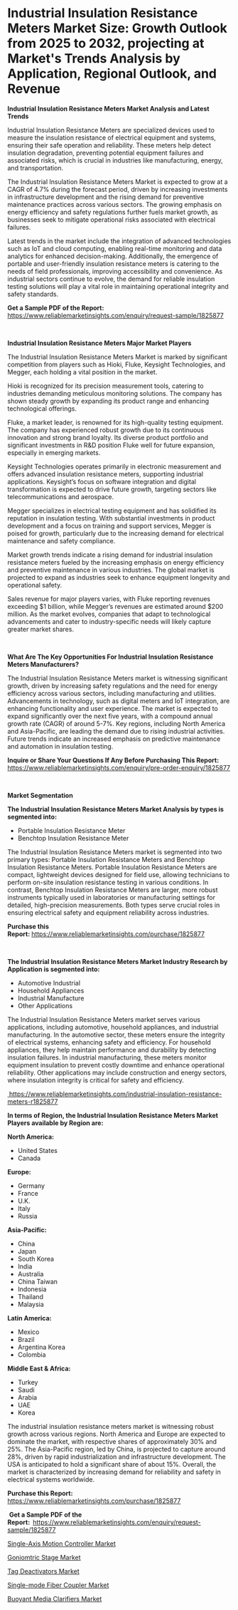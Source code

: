 <p><h1>Industrial Insulation Resistance Meters Market Size: Growth Outlook from 2025 to 2032, projecting at Market's Trends Analysis by Application, Regional Outlook, and Revenue</h1></p><p><strong>Industrial Insulation Resistance Meters Market Analysis and Latest Trends</strong></p>
<p><p>Industrial Insulation Resistance Meters are specialized devices used to measure the insulation resistance of electrical equipment and systems, ensuring their safe operation and reliability. These meters help detect insulation degradation, preventing potential equipment failures and associated risks, which is crucial in industries like manufacturing, energy, and transportation.</p><p>The Industrial Insulation Resistance Meters Market is expected to grow at a CAGR of 4.7% during the forecast period, driven by increasing investments in infrastructure development and the rising demand for preventive maintenance practices across various sectors. The growing emphasis on energy efficiency and safety regulations further fuels market growth, as businesses seek to mitigate operational risks associated with electrical failures.</p><p>Latest trends in the market include the integration of advanced technologies such as IoT and cloud computing, enabling real-time monitoring and data analytics for enhanced decision-making. Additionally, the emergence of portable and user-friendly insulation resistance meters is catering to the needs of field professionals, improving accessibility and convenience. As industrial sectors continue to evolve, the demand for reliable insulation testing solutions will play a vital role in maintaining operational integrity and safety standards.</p></p>
<p><strong>Get a Sample PDF of the Report:&nbsp;</strong> <a href="https://www.reliablemarketinsights.com/enquiry/request-sample/1825877?utm_campaign=3037&utm_medium=2&utm_source=Github&utm_content=ia&utm_term=12042025&utm_id=industrial-insulation-resistance-meters">https://www.reliablemarketinsights.com/enquiry/request-sample/1825877</a></p>
<p>&nbsp;</p>
<p><strong>Industrial Insulation Resistance Meters Major Market Players</strong></p>
<p><p>The Industrial Insulation Resistance Meters Market is marked by significant competition from players such as Hioki, Fluke, Keysight Technologies, and Megger, each holding a vital position in the market. </p><p>Hioki is recognized for its precision measurement tools, catering to industries demanding meticulous monitoring solutions. The company has shown steady growth by expanding its product range and enhancing technological offerings. </p><p>Fluke, a market leader, is renowned for its high-quality testing equipment. The company has experienced robust growth due to its continuous innovation and strong brand loyalty. Its diverse product portfolio and significant investments in R&D position Fluke well for future expansion, especially in emerging markets.</p><p>Keysight Technologies operates primarily in electronic measurement and offers advanced insulation resistance meters, supporting industrial applications. Keysight’s focus on software integration and digital transformation is expected to drive future growth, targeting sectors like telecommunications and aerospace.</p><p>Megger specializes in electrical testing equipment and has solidified its reputation in insulation testing. With substantial investments in product development and a focus on training and support services, Megger is poised for growth, particularly due to the increasing demand for electrical maintenance and safety compliance.</p><p>Market growth trends indicate a rising demand for industrial insulation resistance meters fueled by the increasing emphasis on energy efficiency and preventive maintenance in various industries. The global market is projected to expand as industries seek to enhance equipment longevity and operational safety.</p><p>Sales revenue for major players varies, with Fluke reporting revenues exceeding $1 billion, while Megger’s revenues are estimated around $200 million. As the market evolves, companies that adapt to technological advancements and cater to industry-specific needs will likely capture greater market shares.</p></p>
<p>&nbsp;</p>
<p><strong>What Are The Key Opportunities For Industrial Insulation Resistance Meters Manufacturers?</strong></p>
<p><p>The Industrial Insulation Resistance Meters market is witnessing significant growth, driven by increasing safety regulations and the need for energy efficiency across various sectors, including manufacturing and utilities. Advancements in technology, such as digital meters and IoT integration, are enhancing functionality and user experience. The market is expected to expand significantly over the next five years, with a compound annual growth rate (CAGR) of around 5-7%. Key regions, including North America and Asia-Pacific, are leading the demand due to rising industrial activities. Future trends indicate an increased emphasis on predictive maintenance and automation in insulation testing.</p></p>
<p><strong>Inquire or Share Your Questions If Any Before Purchasing This Report:</strong> <a href="https://www.reliablemarketinsights.com/enquiry/pre-order-enquiry/1825877?utm_campaign=3037&utm_medium=2&utm_source=Github&utm_content=ia&utm_term=12042025&utm_id=industrial-insulation-resistance-meters">https://www.reliablemarketinsights.com/enquiry/pre-order-enquiry/1825877</a></p>
<p>&nbsp;</p>
<p><strong>Market Segmentation</strong></p>
<p><strong>The Industrial Insulation Resistance Meters Market Analysis by types is segmented into:</strong></p>
<p><ul><li>Portable Insulation Resistance Meter</li><li>Benchtop Insulation Resistance Meter</li></ul></p>
<p><p>The Industrial Insulation Resistance Meters market is segmented into two primary types: Portable Insulation Resistance Meters and Benchtop Insulation Resistance Meters. Portable Insulation Resistance Meters are compact, lightweight devices designed for field use, allowing technicians to perform on-site insulation resistance testing in various conditions. In contrast, Benchtop Insulation Resistance Meters are larger, more robust instruments typically used in laboratories or manufacturing settings for detailed, high-precision measurements. Both types serve crucial roles in ensuring electrical safety and equipment reliability across industries.</p></p>
<p><strong>Purchase this Report:&nbsp;</strong><a href="https://www.reliablemarketinsights.com/purchase/1825877?utm_campaign=3037&utm_medium=2&utm_source=Github&utm_content=ia&utm_term=12042025&utm_id=industrial-insulation-resistance-meters">https://www.reliablemarketinsights.com/purchase/1825877</a></p>
<p>&nbsp;</p>
<p><strong>The Industrial Insulation Resistance Meters Market Industry Research by Application is segmented into:</strong></p>
<p><ul><li>Automotive Industrial</li><li>Household Appliances</li><li>Industrial Manufacture</li><li>Other Applications</li></ul></p>
<p><p>The Industrial Insulation Resistance Meters market serves various applications, including automotive, household appliances, and industrial manufacturing. In the automotive sector, these meters ensure the integrity of electrical systems, enhancing safety and efficiency. For household appliances, they help maintain performance and durability by detecting insulation failures. In industrial manufacturing, these meters monitor equipment insulation to prevent costly downtime and enhance operational reliability. Other applications may include construction and energy sectors, where insulation integrity is critical for safety and efficiency.</p></p>
<p><a href="https://www.reliablemarketinsights.com/industrial-insulation-resistance-meters-r1825877?utm_campaign=3037&utm_medium=2&utm_source=Github&utm_content=ia&utm_term=12042025&utm_id=industrial-insulation-resistance-meters">&nbsp;https://www.reliablemarketinsights.com/industrial-insulation-resistance-meters-r1825877</a></p>
<p><strong>In terms of Region, the Industrial Insulation Resistance Meters Market Players available by Region are:</strong></p>
<p>
    <p> <strong> North America: </strong>
        <ul>
            <li>United States</li>
            <li>Canada</li>
        </ul>
        </p> 
    <p> <strong> Europe: </strong>
        <ul>
            <li>Germany</li>
            <li>France</li>
            <li>U.K.</li>
            <li>Italy</li>
            <li>Russia</li>
        </ul>
        </p> 
    <p> <strong> Asia-Pacific: </strong>
        <ul>
            <li>China</li>
            <li>Japan</li>
            <li>South Korea</li>
            <li>India</li>
            <li>Australia</li>
            <li>China Taiwan</li>
            <li>Indonesia</li>
            <li>Thailand</li>
            <li>Malaysia</li>
        </ul>
        </p> 
    <p> <strong> Latin America: </strong>
        <ul>
            <li>Mexico</li>
            <li>Brazil</li>
            <li>Argentina Korea</li>
            <li>Colombia</li>
        </ul>
        </p> 
    <p> <strong> Middle East & Africa: </strong>
        <ul>
            <li>Turkey</li>
            <li>Saudi</li>
            <li>Arabia</li>
            <li>UAE</li>
            <li>Korea</li>
        </ul>
    </p>
    </p>
<p><p>The industrial insulation resistance meters market is witnessing robust growth across various regions. North America and Europe are expected to dominate the market, with respective shares of approximately 30% and 25%. The Asia-Pacific region, led by China, is projected to capture around 28%, driven by rapid industrialization and infrastructure development. The USA is anticipated to hold a significant share of about 15%. Overall, the market is characterized by increasing demand for reliability and safety in electrical systems worldwide.</p></p>
<p><strong>Purchase this Report: </strong><a href="https://www.reliablemarketinsights.com/purchase/1825877?utm_campaign=3037&utm_medium=2&utm_source=Github&utm_content=ia&utm_term=12042025&utm_id=industrial-insulation-resistance-meters">https://www.reliablemarketinsights.com/purchase/1825877</a></p>
<p>&nbsp;<strong>Get a Sample PDF of the Report:&nbsp;&nbsp;</strong><a href="https://www.reliablemarketinsights.com/enquiry/request-sample/1825877?utm_campaign=3037&utm_medium=2&utm_source=Github&utm_content=ia&utm_term=12042025&utm_id=industrial-insulation-resistance-meters">https://www.reliablemarketinsights.com/enquiry/request-sample/1825877</a></p>
<p><strong></strong></p>
<p><p><a href="https://github.com/sionepeppess/Market-Research-Report-List-1/blob/main/single-axis-motion-controller-market.md?utm_campaign=3037&utm_medium=2&utm_source=Github&utm_content=ia&utm_term=12042025&utm_id=industrial-insulation-resistance-meters">Single-Axis Motion Controller Market</a></p><p><a href="https://github.com/irisadoranrx/Market-Research-Report-List-1/blob/main/goniomtric-stage-market.md?utm_campaign=3037&utm_medium=2&utm_source=Github&utm_content=ia&utm_term=12042025&utm_id=industrial-insulation-resistance-meters">Goniomtric Stage Market</a></p><p><a href="https://github.com/sofayahoo2023/Market-Research-Report-List-7/blob/main/tag-deactivators-market.md?utm_campaign=3037&utm_medium=2&utm_source=Github&utm_content=ia&utm_term=12042025&utm_id=industrial-insulation-resistance-meters">Tag Deactivators Market</a></p><p><a href="https://github.com/suzorfazlikb/Market-Research-Report-List-1/blob/main/single-mode-fiber-coupler-market.md?utm_campaign=3037&utm_medium=2&utm_source=Github&utm_content=ia&utm_term=12042025&utm_id=industrial-insulation-resistance-meters">Single-mode Fiber Coupler Market</a></p><p><a href="https://github.com/semenbobbaxu/Market-Research-Report-List-1/blob/main/buoyant-media-clarifiers-market.md?utm_campaign=3037&utm_medium=2&utm_source=Github&utm_content=ia&utm_term=12042025&utm_id=industrial-insulation-resistance-meters">Buoyant Media Clarifiers Market</a></p></p>